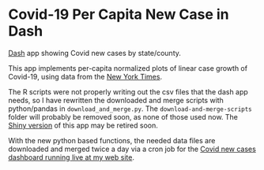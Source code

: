 # Covid-19 Per Capita New Case in Dash
[Dash](https://dash.plotly.com) app showing Covid new cases by state/county.

This app implements per-capita normalized plots of linear case growth of Covid-19, using data from the [New York Times](https://github.com/nytimes/covid-19-data).

The R scripts were not properly writing out the csv files that the dash app needs, so I have rewritten the downloaded and merge scripts with python/pandas in `download_and_merge.py`. The `download-and-merge-scripts` folder will probably be removed soon, as none of those used now. The [Shiny version](https://github.com/astrowonk/covid_shiny) of this app may be retired soon.

With the new python based functions, the needed data files are downloaded and merged twice a day via a cron job for the [Covid new cases dashboard running live at my web site](https://marcoshuerta.com/dash/covid/).
